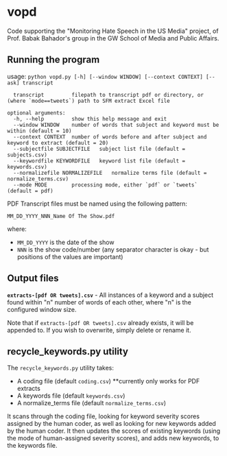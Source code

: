 # vopd
Code supporting the "Monitoring Hate Speech in the US Media" project, of Prof. Babak Bahador's group in the GW School of Media and Public Affairs.

## Running the program

usage: `python vopd.py [-h] [--window WINDOW] [--context CONTEXT] [--ask] transcript`

```positional arguments:
  transcript         filepath to transcript pdf or directory, or (where `mode==tweets`) path to SFM extract Excel file

optional arguments:
  -h, --help         show this help message and exit
  --window WINDOW    number of words that subject and keyword must be within (default = 10)
  --context CONTEXT  number of words before and after subject and keyword to extract (default = 20)
  --subjectfile SUBJECTFILE   subject list file (default = subjects.csv)
  --keywordfile KEYWORDFILE   keyword list file (default = keywords.csv)
  --normalizefile NORMALIZEFILE   normalize terms file (default = normalize_terms.csv)
  --mode MODE        processing mode, either `pdf` or `tweets` (default = pdf)
```

PDF Transcript files must be named using the following pattern:

`MM_DD_YYYY_NNN_Name Of The Show.pdf`

where:
 - `MM_DD_YYYY` is the date of the show
 - `NNN` is the show code/number
(any separator character is okay - but positions of the values are important)


## Output files

**`extracts-[pdf OR tweets].csv`** - All instances of a keyword and a subject found within "n" number
of words of each other, where "n" is the configured window size.

Note that if `extracts-[pdf OR tweets].csv` already exists, it will be appended to.  If you wish to overwrite, simply delete or rename it.


## recycle_keywords.py utility

The `recycle_keywords.py` utility takes:
- A coding file (default `coding.csv`)  **currently only works for PDF extracts
- A keywords file (default `keywords.csv`)
- A normalize_terms file (default `normalize_terms.csv`)

It scans through the coding file, looking for keyword severity scores assigned by the human coder, as well as looking for new keywords added by the human coder.  It then updates the scores of existing keywords (using the mode of human-assigned severity scores), and adds new keywords, to the keywords file.


